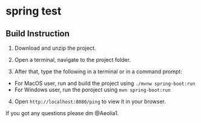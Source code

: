 # spring test

## Build Instruction
1. Download and unzip the project.
2. Open a terminal, navigate to the project folder. 

3. After that, type the following in a terminal or in a command prompt:

- For MacOS user, run and build the project using ```./mvnw spring-boot:run```
- For Windows user, run the poroject using ```mvn spring-boot:run```

4. Open ```http://localhost:8080/ping``` to view it in your browser.

If you got any questions please dm @Aeolia1.
